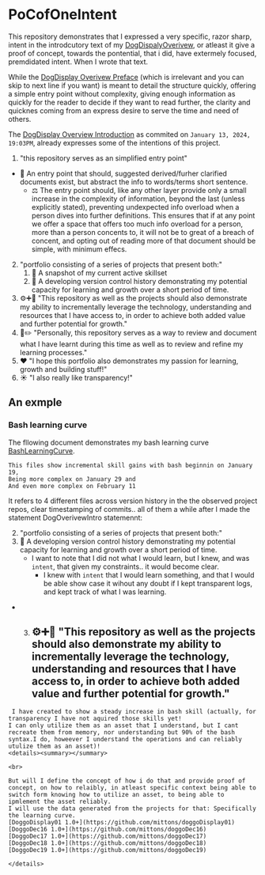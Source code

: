 # PoCofOneIntent

This repository demonstrates that I expressed a very specific, razor sharp, intent in the introdcutory text of my [DogDispalyOverivew](https://github.com/mittons/DogDisplayOverview?tab=readme-ov-file#introduction), 
or atleast it give a proof of concept, towards the pontential, that i did, have extermely focused, premdidated intent. When I wrote that text.

While the [DogDisplay Overivew Preface](https://github.com/mittons/DogDisplayOverview?tab=readme-ov-file#welcome-to-the-dogdisplayoverview-repository) (which is irrelevant and you can skip to next line if you want) is meant to detail the structure quickly, offering a simple entry point without complexity, giving enough information as quickly for the reader to decide if they want to read further, the clarity and quicknes coming from an express desire to serve the time and need of others.

The [DogDisplay Overview Introduction](https://github.com/mittons/DogDisplayOverview/blob/ae18681446f5a7f31ec3bf0a8b235fa4d3c731bb/README.md#introduction) as commited on `January 13, 2024, 19:03PM`, already expresses some of the intentions of this project.

1.  "this repository serves as an simplified entry point"
  - 🚪 An entry point that should, suggested derived/furher clarified documents exist, but abstract the info to words/terms short sentence.
    - ⚖️ The entry point should, like any other layer provide only a small increase in the complexity of information, beyond the last (unless explicitly stated), preventing undexpected info overload when a person dives into further definitions. This ensures that if at any point we offer a space that offers too much info overload for a person, more than a person concents to, it will not be to great of a breach of concent, and opting out of reading more of that document should be simple, with minimum effecs.
2. "portfolio consisting of a series of projects that present both:"
    1. 🎯 A snapshot of my current active skillset
    2. 🔁 A developing version control history demonstrating my potential capacity for learning and growth over a short period of time.
3. ⚙️➕🌱 "This repository as well as the projects should also demonstrate my ability to incrementally leverage the technology, understanding and resources that I have access to, in order to achieve both added value and further potential for growth."
4. 📖✏️ "Personally, this repository serves as a way to review and document what I have learnt during this time as well as to review and refine my learning processes."
5. ❤️ "I hope this portfolio also demonstrates my passion for learning, growth and building stuff!"
6. ☀️ "I also really like transparency!"



## An exmple
### Bash learning curve
The fllowing document demonstrates my bash learning curve [BashLearningCurve](https://github.com/mittons/BashLearningCruve/blob/main/README.md).
```
This files show incremental skill gains with bash beginnin on January 19,
Being more complex on January 29 and
And even more complex on February 11
```
It refers to 4 different files across version history in the the observed project repos, clear timestamping of commits.. all of them a while after I made the statement DogOverivewIntro statemennt:

2. "portfolio consisting of a series of projects that present both:"
  2. 🔁 A developing version control history demonstrating my potential capacity for learning and growth over a short period of time.
      - I want to note that I did not what I would learn, but I knew, and was `intent`, that given my constraints.. it would become clear.
        - I knew with `intent` that I would learn something, and that I would be able show case it wihout any doubt if I kept transparent logs, and kept track of what I was learning.
  - 3. ⚙️➕🌱 "This repository as well as the projects should also demonstrate my ability to incrementally leverage the technology, understanding and resources that I have access to, in order to achieve both added value and further potential for growth."
        - 
```
 I have created to show a steady increase in bash skill (actually, for transparency I have not aquired those skills yet! 
I can only utilize them as an asset that I understand, but I cant recreate them from memory, nor understanding but 90% of the bash syntax.I do, howeever I understand the operations and can reliably utulize them as an asset)!
<details><summary></summary>

<br>

But will I define the concept of how i do that and provide proof of concept, on how to relaibly, in atleast specific context being able to switch form knowing how to utilize an asset, to being able to ipmlement the asset reliably.
I will use the data generated from the projects for that: Specifically the learning curve.
[DoggoDisplay01 1.0+](https://github.com/mittons/doggoDisplay01)
[DoggoDec16 1.0+](https://github.com/mittons/doggoDec16) 
[DoggoDec17 1.0+](https://github.com/mittons/doggoDec17) 
[DoggoDec18 1.0+](https://github.com/mittons/doggoDec18) 
[DoggoDec19 1.0+](https://github.com/mittons/doggoDec19)

</details>
